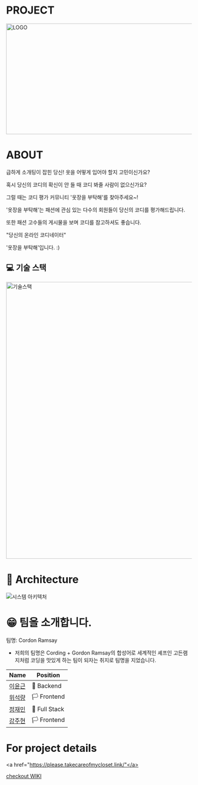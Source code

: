 
# PROJECT

<img src="https://images-ext-2.discordapp.net/external/CgG-sYgcMFqTvMW3WwVV0Hj1yE-kVRcYpRwtGX00zRA/https/user-images.githubusercontent.com/83861190/131800904-0f2759dc-7e1e-460d-880d-f62d7c1955df.jpeg?width=1027&height=387" alt="LOGO" height="300" width=700>

# ABOUT

급하게 소개팅이 잡힌 당신! 옷을 어떻게 입어야 할지 고민이신가요?

혹시 당신의 코디의 확신이 안 들 때 코디 봐줄 사람이 없으신가요?

그럴 때는 코디 평가 커뮤니티 '옷장을 부탁해'를 찾아주세요~!

'옷장을 부탁해'는 패션에 관심 있는 다수의 회원들이 당신의 코디를 평가해드립니다.

또한 패션 고수들의 게시물을 보며 코디를 참고하셔도 좋습니다.

"당신의 온라인 코디네이터"

'옷장을 부탁해'입니다. :)

## 💻 기술 스택

<img src="https://user-images.githubusercontent.com/81761175/131806554-7a7ce0c1-59b0-4943-8664-c08c166dc764.png" alt="기술스택" height="750" width="700">

# 🔨 Architecture

![시스템 아키텍처](https://images-ext-1.discordapp.net/external/AJIX-fd35cRCbZIEuL3Dn44jALFwKRjVqwkqN2H7KHU/https/user-images.githubusercontent.com/37360225/131798678-3a2b7805-d951-442e-9b85-e77a7edfa1e9.png?width=1027&height=546)

# 😁 팀을 소개합니다.

팀명: Cordon Ramsay

- 저희의 팀명은 Cording + Gordon Ramsay의 합성어로 세계적인 셰프인 고든램지처럼 코딩을 맛있게 하는 팀이 되자는 취지로 팀명을 지었습니다.

| Name | Position |
| ----------- | ----------- |
| <a href="https://github.com/Realroot">이윤근</a> | 🏴 Backend |
| <a href="https://github.com/Achates09">위석량</a> | 🏳 Frontend |
| <a href="https://github.com/James940522">정재민</a> | 🏁 Full Stack |
| <a href="https://github.com/jjub0217">강주현</a> | 🏳 Frontend |

# For project details

<a href="https://please.takecareofmycloset.link/"</a>

<a font-size=500px href="https://github.com/codestates/take-care-of-my-closet/wiki">checkout WIKI</a>

